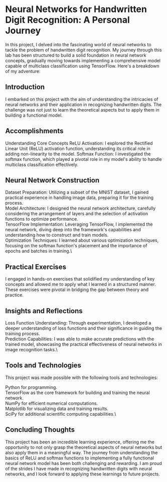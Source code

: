 # Neural Networks for Handwritten Digit Recognition: A Personal Journey
In this project, I delved into the fascinating world of neural networks to tackle the problem of handwritten digit recognition. My journey through this lab has been structured to build a solid foundation in neural network concepts, gradually moving towards implementing a comprehensive model capable of multiclass classification using TensorFlow. Here's a breakdown of my adventure:

## Introduction
I embarked on this project with the aim of understanding the intricacies of neural networks and their application in recognizing handwritten digits. The challenge was not just to learn the theoretical aspects but to apply them in building a functional model.

## Accomplishments
Understanding Core Concepts
ReLU Activation: I explored the Rectified Linear Unit (ReLU) activation function, understanding its critical role in adding non-linearity to the model.
Softmax Function: I investigated the softmax function, which played a pivotal role in my model's ability to handle multiclass classification effectively.

## Neural Network Construction
Dataset Preparation: Utilizing a subset of the MNIST dataset, I gained practical experience in handling image data, preparing it for the training process.\
Model Architecture: I designed the neural network architecture, carefully considering the arrangement of layers and the selection of activation functions to optimize performance.\
TensorFlow Implementation: Leveraging TensorFlow, I implemented the neural network, diving deep into the framework's capabilities and understanding how to construct and train models.\
Optimization Techniques: I learned about various optimization techniques, focusing on the softmax function's placement and the importance of epochs and batches in training.\

## Practical Exercises
I engaged in hands-on exercises that solidified my understanding of key concepts and allowed me to apply what I learned in a structured manner. These exercises were pivotal in bridging the gap between theory and practice.

## Insights and Reflections
Loss Function Understanding: Through experimentation, I developed a deeper understanding of loss functions and their significance in guiding the training process.\
Prediction Capabilities: I was able to make accurate predictions with the trained model, showcasing the practical effectiveness of neural networks in image recognition tasks.\

## Tools and Technologies
This project was made possible with the following tools and technologies:

Python for programming.\
TensorFlow as the core framework for building and training the neural network.\
NumPy for efficient numerical computations.\
Matplotlib for visualizing data and training results.\
SciPy for additional scientific computing capabilities.\

## Concluding Thoughts
This project has been an incredible learning experience, offering me the opportunity to not only grasp the theoretical aspects of neural networks but also apply them in a meaningful way. The journey from understanding the basics of ReLU and softmax functions to implementing a fully functional neural network model has been both challenging and rewarding. I am proud of the strides I have made in recognizing handwritten digits with neural networks, and I look forward to applying these learnings to future projects.
